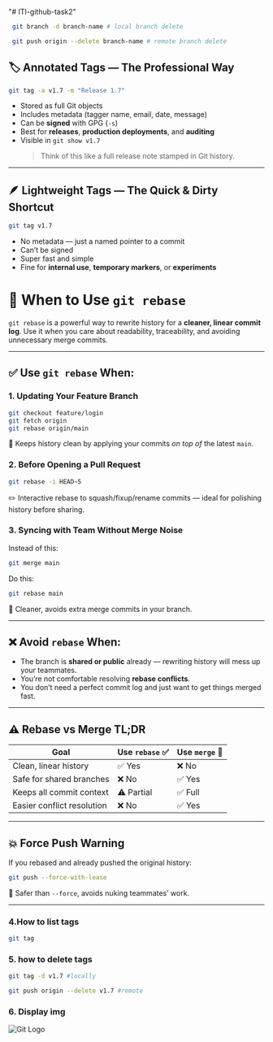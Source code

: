"# ITI-github-task2"

```sh
 git branch -d branch-name # local branch delete

 git push origin --delete branch-name # remote branch delete
```

## 🏷️ Annotated Tags — The Professional Way

```bash
git tag -a v1.7 -m "Release 1.7"
```

- Stored as full Git objects
- Includes metadata (tagger name, email, date, message)
- Can be **signed** with GPG (`-s`)
- Best for **releases**, **production deployments**, and **auditing**
- Visible in `git show v1.7`
  > Think of this like a full release note stamped in Git history.

---

## 🪶 Lightweight Tags — The Quick & Dirty Shortcut

```bash
git tag v1.7
```

- No metadata — just a named pointer to a commit
- Can’t be signed
- Super fast and simple
- Fine for **internal use**, **temporary markers**, or **experiments**

# 🔁 When to Use `git rebase`

`git rebase` is a powerful way to rewrite history for a **cleaner, linear commit log**. Use it when you care about readability, traceability, and avoiding unnecessary merge commits.

---

## ✅ Use `git rebase` When:

### 1. **Updating Your Feature Branch**

```bash
git checkout feature/login
git fetch origin
git rebase origin/main
```

🎯 Keeps history clean by applying your commits _on top of_ the latest `main`.

### 2. **Before Opening a Pull Request**

```bash
git rebase -i HEAD~5
```

✏️ Interactive rebase to squash/fixup/rename commits — ideal for polishing history before sharing.

### 3. **Syncing with Team Without Merge Noise**

Instead of this:

```bash
git merge main
```

Do this:

```bash
git rebase main
```

🧼 Cleaner, avoids extra merge commits in your branch.

---

## ❌ Avoid `rebase` When:

- The branch is **shared or public** already — rewriting history will mess up your teammates.
- You’re not comfortable resolving **rebase conflicts**.
- You don’t need a perfect commit log and just want to get things merged fast.

---

## ⚠️ Rebase vs Merge TL;DR

| Goal                       | Use `rebase` ✅ | Use `merge` 🔀 |
| -------------------------- | --------------- | -------------- |
| Clean, linear history      | ✅ Yes          | ❌ No          |
| Safe for shared branches   | ❌ No           | ✅ Yes         |
| Keeps all commit context   | ⚠️ Partial      | ✅ Full        |
| Easier conflict resolution | ❌ No           | ✅ Yes         |

---

## 💥 Force Push Warning

If you rebased and already pushed the original history:

```bash
git push --force-with-lease
```

🔐 Safer than `--force`, avoids nuking teammates’ work.

---

### 4.How to list tags

```sh
git tag
```

### 5. how to delete tags

```sh
git tag -d v1.7 #locally

git push origin --delete v1.7 #remote
```

### 6. Display img

![Git Logo](https://upload.wikimedia.org/wikipedia/commons/9/91/Octicons-mark-github.svg)

